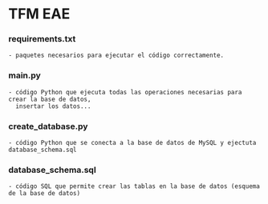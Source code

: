 # TFM EAE

### requirements.txt 
    - paquetes necesarios para ejecutar el código correctamente.

### main.py 
    - código Python que ejecuta todas las operaciones necesarias para crear la base de datos,
      insertar los datos...

### create_database.py 
    - código Python que se conecta a la base de datos de MySQL y ejectuta database_schema.sql

### database_schema.sql
    - código SQL que permite crear las tablas en la base de datos (esquema de la base de datos)
